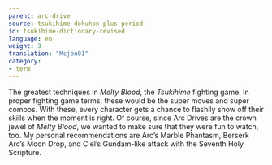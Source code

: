 ```yaml
---
parent: arc-drive
source: tsukihime-dokuhon-plus-period
id: tsukihime-dictionary-revised
language: en
weight: 3
translation: "Mcjon01"
category:
- term
---
```


The greatest techniques in *Melty Blood*, the *Tsukihime* fighting game. In proper fighting game terms, these would be the super moves and super combos. With these, every character gets a chance to flashily show off their skills when the moment is right. Of course, since Arc Drives are the crown jewel of *Melty Blood*, we wanted to make sure that they were fun to watch, too. My personal recommendations are Arc’s Marble Phantasm, Berserk Arc’s Moon Drop, and Ciel’s Gundam-like attack with the Seventh Holy Scripture.
